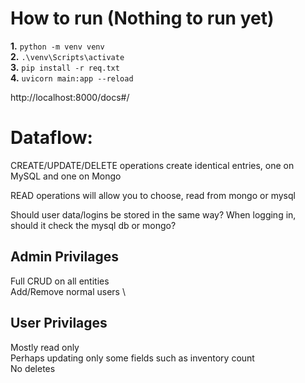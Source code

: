 # How to run (Nothing to run yet)

**1.** `python -m venv venv` \
**2.** `.\venv\Scripts\activate` \
**3.** `pip install -r req.txt` \
**4.** `uvicorn main:app --reload`

http://localhost:8000/docs#/


# Dataflow:

CREATE/UPDATE/DELETE operations create identical entries, one on MySQL and one on Mongo

READ operations will allow you to choose, read from mongo or mysql

Should user data/logins be stored in the same way? When logging in, should it check the mysql db or mongo?

## Admin Privilages
Full CRUD on all entities \
Add/Remove normal users \

## User Privilages
Mostly read only \
Perhaps updating only some fields such as inventory count \
No deletes
